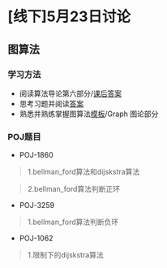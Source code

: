 # [线下]5月23日讨论
## 图算法
### 学习方法
* 阅读算法导论第六部分/[课后答案](https://www.kancloud.cn/windmissing/algorithms-my-answer/115244)
* 思考习题并阅读[答案](https://www.kancloud.cn/windmissing/algorithms-my-answer/115244)
* 熟悉并熟练掌握图算法[模板](https://blog.csdn.net/f_zyj/article/details/51594851)/Graph 图论部分
### POJ题目
* POJ-1860
> 1.bellman_ford算法和dijskstra算法

> 2.bellman_ford算法判断正环
* POJ-3259
> 1.bellman_ford算法判断负环
* POJ-1062
> 1.限制下的dijskstra算法
